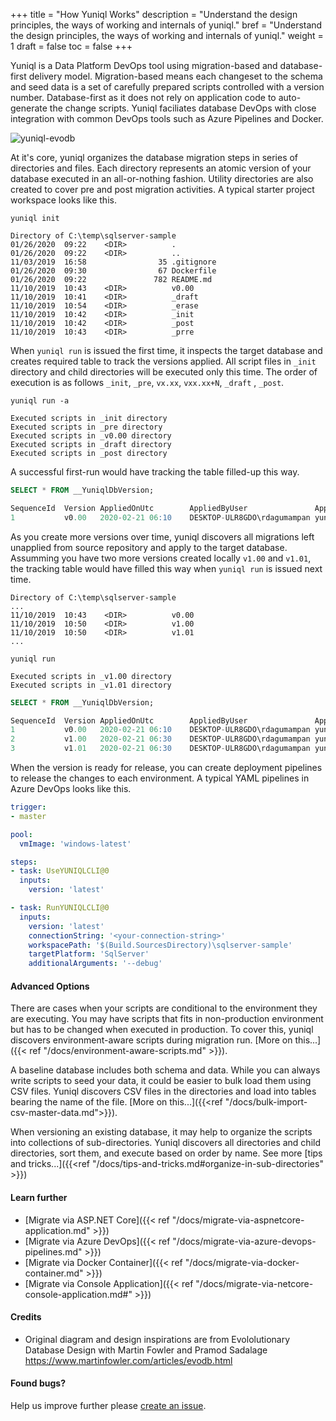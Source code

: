 +++
title = "How Yuniql Works"
description = "Understand the design principles, the ways of working and internals of yuniql."
bref = "Understand the design principles, the ways of working and internals of yuniql."
weight = 1
draft = false
toc = false
+++

Yuniql is a Data Platform DevOps tool using migration-based and database-first delivery model. Migration-based means each changeset to the schema and seed data is a set of carefully prepared scripts controlled with a version number. Database-first as it does not rely on application code to auto-generate the change scripts. Yuniql faciliates database DevOps with close integration with common DevOps tools such as Azure Pipelines and Docker.

![yuniql-evodb](/images/evodb-01.png)

At it's core, yuniql organizes the database migration steps in series of directories and files. Each directory represents an atomic version of your database executed in an all-or-nothing fashion. Utility directories are also created to cover pre and post migration activities. A typical starter project workspace looks like this.

```shell
yuniql init
```

```shell
Directory of C:\temp\sqlserver-sample
01/26/2020  09:22    <DIR>          .
01/26/2020  09:22    <DIR>          ..
11/03/2019  16:58                35 .gitignore
01/26/2020  09:30                67 Dockerfile
01/26/2020  09:22               782 README.md
11/10/2019  10:43    <DIR>          v0.00
11/10/2019  10:41    <DIR>          _draft
11/10/2019  10:54    <DIR>          _erase
11/10/2019  10:42    <DIR>          _init
11/10/2019  10:42    <DIR>          _post
11/10/2019  10:43    <DIR>          _prre
```

When `yuniql run` is issued the first time, it inspects the target database and creates required table to track the versions applied. All script files in `_init` directory and child directories will be executed only this time. The order of execution is as follows `_init`, `_pre`, `vx.xx`, `vxx.xx+N`, `_draft` , `_post`.

```shell
yuniql run -a

Executed scripts in _init directory
Executed scripts in _pre directory
Executed scripts in _v0.00 directory
Executed scripts in _draft directory
Executed scripts in _post directory
```

A successful first-run would have tracking the table filled-up this way.

```sql
SELECT * FROM __YuniqlDbVersion;

SequenceId	Version	AppliedOnUtc	    AppliedByUser	            AppliedByTool	AppliedByToolVersion
1	        v0.00	2020-02-21 06:10    DESKTOP-ULR8GDO\rdagumampan	yuniql-cli	    v0.350.0.0
```

As you create more versions over time, yuniql discovers all migrations left unapplied from source repository and apply to the target database. Assumming you have two more versions created locally `v1.00` and `v1.01`, the tracking table would have filled this way when `yuniql run` is issued next time.

```shell
Directory of C:\temp\sqlserver-sample
...
11/10/2019  10:43    <DIR>          v0.00
11/10/2019  10:50    <DIR>          v1.00
11/10/2019  10:50    <DIR>          v1.01
...
```

```shell
yuniql run

Executed scripts in _v1.00 directory
Executed scripts in _v1.01 directory
```

```sql
SELECT * FROM __YuniqlDbVersion;

SequenceId	Version	AppliedOnUtc	    AppliedByUser	            AppliedByTool	AppliedByToolVersion
1	        v0.00	2020-02-21 06:10	DESKTOP-ULR8GDO\rdagumampan	yuniql-cli	    v0.350.0.0
2	        v1.00	2020-02-21 06:30	DESKTOP-ULR8GDO\rdagumampan	yuniql-cli	    v0.350.0.0
3	        v1.01	2020-02-21 06:30	DESKTOP-ULR8GDO\rdagumampan	yuniql-cli	    v0.350.0.0
```

When the version is ready for release, you can create deployment pipelines to release the changes to each environment. A typical YAML pipelines in Azure DevOps looks like this.


```yaml
trigger:
- master

pool:
  vmImage: 'windows-latest'

steps:
- task: UseYUNIQLCLI@0
  inputs:
    version: 'latest'

- task: RunYUNIQLCLI@0
  inputs:
    version: 'latest'
    connectionString: '<your-connection-string>'
    workspacePath: '$(Build.SourcesDirectory)\sqlserver-sample'
    targetPlatform: 'SqlServer'
    additionalArguments: '--debug'
```



#### Advanced Options

There are cases when your scripts are conditional to the environment they are executing. You may have scripts that fits in non-production environment but has to be changed when executed in production. To cover this, yuniql discovers environment-aware scripts during migration run. [More on this...]({{< ref "/docs/environment-aware-scripts.md" >}}). 

A baseline database includes both schema and data. While you can always write scripts to seed your data, it could be easier to bulk load them using CSV files. Yuniql discovers CSV files in the directories and load into tables bearing the name of the file. [More on this...]({{<ref "/docs/bulk-import-csv-master-data.md">}}).

When versioning an existing database, it may help to organize the scripts into collections of sub-directories. Yuniql discovers all directories and child directories, sort them, and execute based on order by name. See more [tips and tricks...]({{<ref "/docs/tips-and-tricks.md#organize-in-sub-directories" >}})

#### Learn further

* [Migrate via ASP.NET Core]({{< ref "/docs/migrate-via-aspnetcore-application.md" >}})
* [Migrate via Azure DevOps]({{< ref "/docs/migrate-via-azure-devops-pipelines.md" >}})
* [Migrate via Docker Container]({{< ref "/docs/migrate-via-docker-container.md" >}})
* [Migrate via Console Application]({{< ref "/docs/migrate-via-netcore-console-application.md#" >}})

#### Credits

*  Original diagram and design inspirations are from Evololutionary Database Design with Martin Fowler and Pramod Sadalage
https://www.martinfowler.com/articles/evodb.html

#### Found bugs?

Help us improve further please [create an issue](https://github.com/rdagumampan/yuniql/issues/new).
